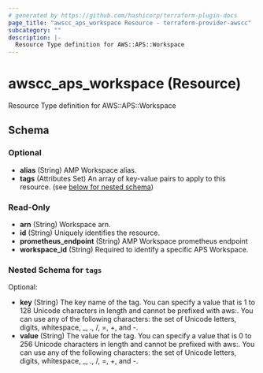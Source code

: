 ```yaml
---
# generated by https://github.com/hashicorp/terraform-plugin-docs
page_title: "awscc_aps_workspace Resource - terraform-provider-awscc"
subcategory: ""
description: |-
  Resource Type definition for AWS::APS::Workspace
---
```


# awscc_aps_workspace (Resource)

Resource Type definition for AWS::APS::Workspace



<!-- schema generated by tfplugindocs -->
## Schema

### Optional

- **alias** (String) AMP Workspace alias.
- **tags** (Attributes Set) An array of key-value pairs to apply to this resource. (see [below for nested schema](#nestedatt--tags))

### Read-Only

- **arn** (String) Workspace arn.
- **id** (String) Uniquely identifies the resource.
- **prometheus_endpoint** (String) AMP Workspace prometheus endpoint
- **workspace_id** (String) Required to identify a specific APS Workspace.

<a id="nestedatt--tags"></a>
### Nested Schema for `tags`

Optional:

- **key** (String) The key name of the tag. You can specify a value that is 1 to 128 Unicode characters in length and cannot be prefixed with aws:. You can use any of the following characters: the set of Unicode letters, digits, whitespace, _, ., /, =, +, and -.
- **value** (String) The value for the tag. You can specify a value that is 0 to 256 Unicode characters in length and cannot be prefixed with aws:. You can use any of the following characters: the set of Unicode letters, digits, whitespace, _, ., /, =, +, and -.


